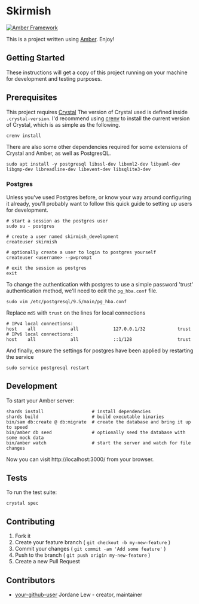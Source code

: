 # Skirmish

[![Amber Framework](https://img.shields.io/badge/using-amber_framework-orange.svg)](https://amberframework.org)

This is a project written using [Amber](https://amberframework.org). Enjoy!

## Getting Started

These instructions will get a copy of this project running on your machine for development and testing purposes.

## Prerequisites

This project requires [Crystal](https://crystal-lang.org/)
The version of Crystal used is defined inside `.crystal-version`.
I'd recommend using [crenv](https://github.com/pine/crenv) to install the current version of Crystal, which is as simple as the following.
```
crenv install
```

There are also some other dependencies required for some extensions of Crystal and Amber, as well as PostgresQL.
```
sudo apt install -y postgresql libssl-dev libxml2-dev libyaml-dev libgmp-dev libreadline-dev libevent-dev libsqlite3-dev
```

### Postgres
Unless you've used Postgres before, or know your way around configuring it already, you'll probably want to follow this quick guide to setting up users for development.
```
# start a session as the postgres user
sudo su - postgres

# create a user named skirmish_development
createuser skirmish

# optionally create a user to login to postgres yourself
createuser <username> --pwprompt

# exit the session as postgres
exit
```

To change the authentication with postgres to use a simple password 'trust' authentication method, we'll need to edit the `pg_hba.conf` file.
```
sudo vim /etc/postgresql/9.5/main/pg_hba.conf
```
Replace `md5` with `trust` on the lines for local connections
```
# IPv4 local connections:
host    all             all             127.0.0.1/32            trust
# IPv6 local connections:
host    all             all             ::1/128                 trust
```

And finally, ensure the settings for postgres have been applied by restarting the service
```
sudo service postgresql restart
```

## Development

To start your Amber server:

```
shards install                  # install dependencies
shards build                    # build executable binaries
bin/sam db:create @ db:migrate  # create the database and bring it up to speed
bin/amber db seed               # optionally seed the database with some mock data
bin/amber watch                 # start the server and watch for file changes
```

Now you can visit http://localhost:3000/ from your browser.

## Tests

To run the test suite:

```
crystal spec
```

## Contributing

1. Fork it
2. Create your feature branch ( `git checkout -b my-new-feature` )
3. Commit your changes ( `git commit -am 'Add some feature'` )
4. Push to the branch ( `git push origin my-new-feature` )
5. Create a new Pull Request

## Contributors

- [your-github-user](https://github.com/your-github-user) Jordane Lew - creator, maintainer
